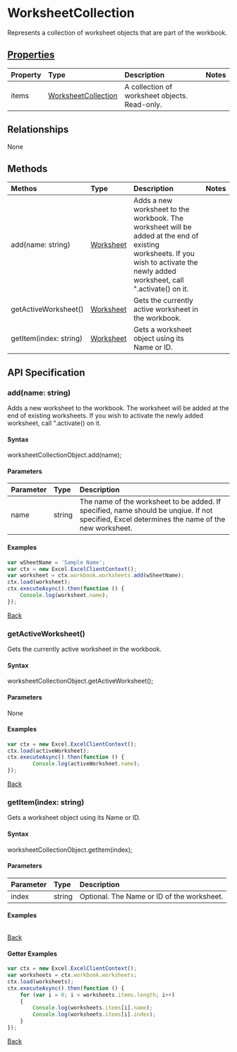 # WorksheetCollection

Represents a collection of worksheet objects that are part of the workbook.

## [Properties](#getter-examples)
| Property       | Type    |Description|Notes |
|:---------------|:--------|:----------|:-----|
|items|[WorksheetCollection](worksheetcollection.md)|A collection of worksheet objects. Read-only.||

## Relationships
None

## Methods
| Methos           | Type    |Description|Notes |
|:---------------|:--------|:----------|:-----|
|add(name: string)|[Worksheet](worksheet.md)|Adds a new worksheet to the workbook. The worksheet will be added at the end of existing worksheets. If you wish to activate the newly added worksheet, call ".activate() on it.||
|getActiveWorksheet()|[Worksheet](worksheet.md)|Gets the currently active worksheet in the workbook.||
|getItem(index: string)|[Worksheet](worksheet.md)|Gets a worksheet object using its Name or ID.||

## API Specification

### add(name: string)
Adds a new worksheet to the workbook. The worksheet will be added at the end of existing worksheets. If you wish to activate the newly added worksheet, call ".activate() on it.

#### Syntax
worksheetCollectionObject.add(name);

#### Parameters
| Parameter       | Type    |Description|
|:---------------|:--------|:----------|
|name|string|The name of the worksheet to be added. If specified, name should be unqiue. If not specified, Excel determines the name of the new worksheet.|

#### Examples

```js
var wSheetName = 'Sample Name';
var ctx = new Excel.ExcelClientContext();
var worksheet = ctx.workbook.worksheets.add(wSheetName);
ctx.load(worksheet);
ctx.executeAsync().then(function () {
	Console.log(worksheet.name);
});
```


[Back](#methods)

### getActiveWorksheet()
Gets the currently active worksheet in the workbook.

#### Syntax
worksheetCollectionObject.getActiveWorksheet();

#### Parameters
None

#### Examples

```js
var ctx = new Excel.ExcelClientContext();
ctx.load(activeWorksheet);
ctx.executeAsync().then(function () {
		Console.log(activeWorksheet.name);
});
```


[Back](#methods)

### getItem(index: string)
Gets a worksheet object using its Name or ID.

#### Syntax
worksheetCollectionObject.getItem(index);

#### Parameters
| Parameter       | Type    |Description|
|:---------------|:--------|:----------|
|index|string|Optional. The Name or ID of the worksheet.|

#### Examples
```js

```

[Back](#methods)

#### Getter Examples


```js
var ctx = new Excel.ExcelClientContext();
var worksheets = ctx.workbook.worksheets;
ctx.load(worksheets);
ctx.executeAsync().then(function () {
	for (var i = 0; i < worksheets.items.length; i++)
	{
		Console.log(worksheets.items[i].name);
		Console.log(worksheets.items[i].index);
	}
});
```
[Back](#properties)
